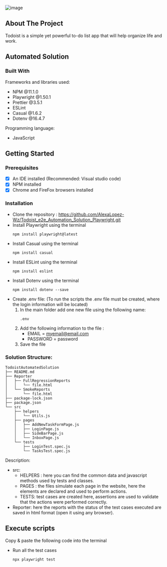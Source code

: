 ![image](https://user-images.githubusercontent.com/92478365/138358383-120b04b1-77ce-4380-9a05-3bf2c15bf4eb.png)

<!-- ABOUT THE PROJECT -->
## About The Project
Todoist is a simple yet powerful to-do list app that will help organize life and work.

<!-- ABOUT THE AUTOMATION -->
## Automated Solution


### Built With
Frameworks and libraries used:
* NPM @11.1.0
* Playwright @1.50.1
* Prettier @3.5.1
* ESLint
* Casual @1.6.2
* Dotenv @16.4.7

Programming language:
* JavaScript
	
	
<!-- GETTING STARTED -->
## Getting Started
	
### Prerequisites
- [x] An IDE installed  (Recommended: Visual studio code) 
- [x] NPM installed
- [x] Chrome and FireFox browsers installed 
	
### Installation
- Clone the repository : https://github.com/AlexaLopez-Wz/Todoist_e2e_Automation_Solution_Playwright.git
- Install Playwright using the terminal
	 ```
	npm install playwright@latest
	```
- Install Casual using the terminal
 	```
	npm install casual
	```
- Install ESLint using the terminal
 	```
	npm install eslint
	```
 - Install Dotenv using the terminal
    ```
	npm install dotenv --save
	```
- Create .env file: (To run the scripts the .env file must be created, where the login information will be located)
	1. In the main folder add one new file using the following name: 
		```
		.env
		```
	2. Add the following information to the file :
		- EMAIL = myemail@email.com
		- PASSWORD = password
	3.  Save the file

### Solution Structure:
    TodoistAutomatedSolution
    ├── README.md
    ├── Reporter
    │   ├── FullRegressionReports
    │   │   └── file.html
    │   └── SmokeReports
    │       └── file.html
    ├── package-lock.json
    ├── package.json
    └── src
        ├── helpers
        │   └── Utils.js
        ├── pages
        │   ├── AddNewTaskFormPage.js
        │   ├── LoginPage.js
        │   ├── SideBarPage.js
        │   └── InboxPage.js
        └── tests
            ├── LoginTest.spec.js
            └── TasksTest.spec.js
	   
Description:  
- src:
	* HELPERS : here you can find the common data and javascript methods used by tests and classes.
	* PAGES :  the files simulate each page in the website, here the elements are declared and used to perform actions.
    * TESTS:  test cases are created here, assertions are used to validate that the actions were performed correctly.
- Reporter: here the reports with the status of the test cases executed are saved in html format (open it using any browser).



<!-- EXECUTING SCRIPTS  -->
## Execute scripts
Copy & paste the following code into the terminal
- Run all the test cases
	```
	npx playwright test
	```